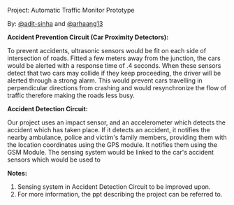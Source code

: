 Project: Automatic Traffic Monitor Prototype

By: [@adit-sinha](https://github.com/adit-sinha) and [@arhaang13](https://github.com/arhaang13)

**Accident Prevention Circuit (Car Proximity Detectors):**

To prevent accidents, ultrasonic sensors would be fit on each side of intersection of roads. Fitted a few meters away from the junction, the cars would be alerted with a response time of .4 seconds. When these sensors detect that two cars may collide if they keep proceeding, the driver will be alerted through a strong alarm.
This would prevent cars travelling in perpendicular directions from crashing and would resynchronize the flow of traffic therefore making the roads less busy.

**Accident Detection Circuit:**

Our project uses an impact sensor, and an accelerometer which detects the accident which has taken place. If it detects an accident, it notifies the nearby ambulance, police and victim's family members, providing them with the location coordinates using the GPS module. It notifies them using the GSM Module. The sensing system would be linked to the car's accident sensors which would be used to 

**Notes:**
1) Sensing system in Accident Detection Circuit to be improved upon.
2) For more information, the ppt describing the project can be referred to.
